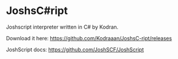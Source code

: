# JoshsC#ript
Joshscript interpreter written in C# by Kodran.


Download it here: https://github.com/Kodraaan/JoshsC-ript/releases

JoshScript docs: https://github.com/JoshSCF/JoshScript
